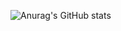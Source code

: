 ![Anurag's GitHub stats](https://github-readme-stats.vercel.app/api?username=Tornacyclo&count_private=true&show_icons=true&theme=react)
